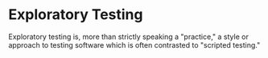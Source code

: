# Exploratory Testing


Exploratory testing is, more than strictly speaking a "practice," a
style or approach to testing software which is often contrasted to
"scripted testing."

